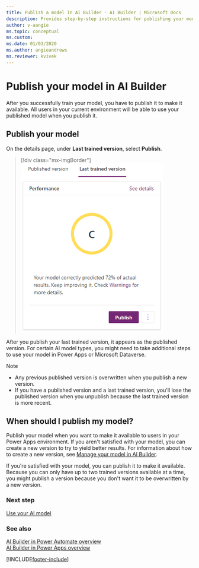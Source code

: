 ```yaml
---
title: Publish a model in AI Builder - AI Builder | Microsoft Docs
description: Provides step-by-step instructions for publishing your model in AI Builder.
author: v-aangie
ms.topic: conceptual
ms.custom: 
ms.date: 01/03/2020
ms.author: angieandrews
ms.reviewer: kvivek
---
```


# Publish your model in AI Builder

After you successfully train your model, you have to publish it to make it available. All users in your current environment will be able to use your published model when you publish it.

## Publish your model

On the details page, under **Last trained version**, select **Publish**.

> [!div class="mx-imgBorder"]
> ![Publish model screen.](media/publish-model.png "Publish model screen")

After you publish your last trained version, it appears as the published version. For certain AI model types, you might need to take additional steps to use your model in Power Apps or Microsoft Dataverse.

> [!NOTE]
>
> - Any previous published version is overwritten when you publish a new version.
> - If you have a published version and a last trained version, you'll lose the published version when you unpublish<!--Do you need to talk a bit more about unpublishing, or will it be obvious to the reader how to do it?--> because the last trained version is more recent.

## When should I publish my model?

Publish your model when you want to make it available to users in your Power Apps environment. If you aren't satisfied with your model, you can create a new version to try to yield better results. For information about how to create a new version, see [Manage your model in AI Builder](manage-model.md).

If you're satisfied with your model, you can publish it to make it available. Because you can only have up to two trained versions available at a time, you might publish a version because you don't want it to be overwritten by a new version.

### Next step

[Use your AI model](use-model.md)

### See also

[AI Builder in Power Automate overview](use-in-flow-overview.md)  
[AI Builder in Power Apps overview](use-in-powerapps-overview.md)


[!INCLUDE[footer-include](includes/footer-banner.md)]